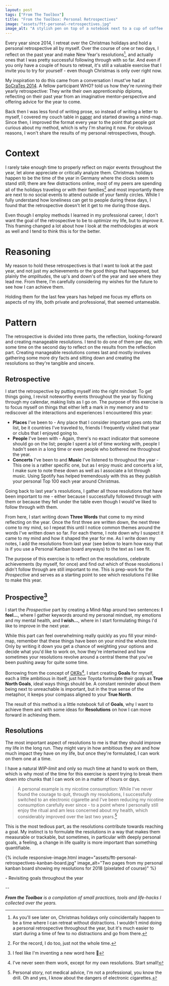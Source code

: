 ```yaml
---
layout: post
tags: ["From The Toolbox"]
title: "From the Toolbox: Personal Retrospectives"
image: "assets/ftt-personal-retrospectives.jpg"
image_alt: "A stylish pen on top of a notebook next to a cup of coffee on a wooden table"
---
```

Every year since 2014, I retreat over the Christmas holidays and hold a personal retrospective all by myself. Over the course of one or two days, I reflect on the past year and make New Year's resolutions[^1], and actually ones that I was pretty successful following through with so far. And even if you only have a couple of hours to retreat, it's still a valuable exercise that I invite you to try for yourself - even though Christmas is only over right now.

My inspiration to do this came from a conversation I must've had at [SoCraTes 2014](https://socrates-conference.de/). A fellow participant <TODO>WHO?</TODO> told us how they're running their yearly retrospective: They write their own apprenticeship diploma, reflecting on their past year from an imaginative mentor-perspective and offering advice for the year to come.

Back then I was less fond of writing prose, so instead of writing a letter to myself, I covered my couch table in [paper](https://www.ikea.com/us/en/catalog/products/80324072/) and started drawing a mind-map. Since then, I improved the format every year to the point that people got curious about my method, which is why I'm sharing it now. For obvious reasons, I won't share the results of my personal retrospectives, though.

# Context

I rarely take enough time to properly reflect on major events throughout the year, let alone appreciate or critically analyze them. Christmas holidays happen to be the time of the year in Germany where the clocks seem to stand still; there are few distractions online, most of my peers are spending all of the holidays traveling or with their families[^2] and most importantly there are next to no social events to attend outside of your family circles. While I fully understand how loneliness can get to people during these days, I found that the retrospective doesn't let it get to me during those days.

Even though I employ methods I learned in my professional career, I don't want the goal of the retrospective to be to *optimize* my life, but to *improve* it. This framing changed a lot about how I look at the methodologies at work as well and I tend to think this is for the better.

# Reasoning

My reason to hold these retrospectives is that I want to look at the past year, and not just my achievements or the good things that happened, but plainly the *amplitudes*, the up's and down's of the year and see where they lead me. From there, I'm carefully considering my wishes for the future to see how I can achieve them.

Holding them for the last few years has helped me focus my efforts on aspects of my life, both private and professional, that seemed untameable.

# Pattern

The retrospective is divided into three parts, the reflection, looking-forward and creating manageable resolutions. I tend to do one of them per day, with some time on the second day to reflect on the results from the reflection part. Creating manageable resolutions comes last and mostly involves gathering some more dry facts and sitting down and creating the resolutions so they're tangible and sincere.

## Retrospective

I start the retrospective by putting myself into the right mindset: To get things going, I revisit noteworthy events throughout the year by flicking through my calendar, making lists as I go on. The purpose of this exercise is to focus myself on things that either left a mark in my memory and to rediscover all the interactions and experiences I encountered this year:

- **Places** I've been to - Any place that I consider important goes onto that list, be it countries I've traveled to, friends I frequently visited that year or clubs that I enjoyed going to.
- **People** I've been with - Again, there's no exact indicator that someone should go on the list; people I spent a lot of time working with, people I hadn't seen in a long time or even people who bothered me throughout the year.
- **Concerts** I've been to and **Music** I've listened to throughout the year - This one is a rather specific one, but as I enjoy music and concerts a lot, I make sure to note these down as well as I associate a lot through music. Using Spotify has helped tremendously with this as they publish your personal Top 100 each year around Christmas.

Going back to last year's resolutions, I gather all those resolutions that have been important to me - either because I successfully followed through with them or because they fell under the table even though I would've liked to follow through with them.

From here, I start writing down **Three Words** that come to my mind reflecting on the year. Once the first three are written down, the next three come to my mind, so I repeat this until I notice common themes around the words I've written down so far. For each theme, I note down why I suspect it came to my mind and how it shaped the year for me.
As I write down my notes, I add the resolutions from last year (see below to learn how easy that is if you use a Personal Kanban board anyways) to the text as I see fit.

The purpose of this exercise is to reflect on the resolutions, celebrate achievements (by myself, for once) and find out which of those resolutions I didn't follow through are still important to me. This is prep-work for the *Prospective* and serves as a starting point to see which resolutions I'd like to make this year.

## Prospective[^3]

I start the *Prospective* part by creating a Mind-Map around two sentences: **I feel...**, where I gather keywords around my personal mindset, my emotions and my mental health, and **I wish...**, where in I start formulating things I'd like to improve in the next year.

While this part can feel overwhelming really quickly as you fill your mind-map, remember that these things have been on your mind the whole time. Only by writing it down you get a chance of weighting your options and decide what you'd like to work on, how they're intertwined and how sometimes your resolutions revolve around a central theme that you've been pushing away for quite some time.

Borrowing from the concept of [OKRs](https://en.wikipedia.org/wiki/OKR)[^4], I start creating **Goals** for myself, each a little ambitious in itself, just how Toyota formulate their goals as **True North Goals**, ideal ways things should be. A constant reminder about them being next to unreachable is important, but in the true sense of the metaphor, it keeps your compass aligned to your **True North**.

The result of this method is a little notebook full of **Goals**, why I want to achieve them and with some ideas for **Resolutions** on how I can move forward in achieving them.

## Resolutions

The most important aspect of resolutions to me is that they should improve my life in the long run. They might vary in how ambitious they are and how much impact they have on my life, but once they're formulated, I can work on them one at a time.

I have a natural *WIP-limit* and only so much time at hand to work on them, which is why most of the time for this exercise is spent trying to break them down into chunks that I can work on in a matter of hours or days.

> A personal example is my nicotine consumption: While I've never found the courage to quit, through my resolutions, I successfully switched to an electronic cigarette and I've been reducing my nicotine consumption carefully ever since - to a point where I personally still enjoy the ritual and am less concerned about my health, which considerably improved over the last two years.[^5]

This is the most tedious part, as the resolutions contribute towards reaching a goal. My instinct is to formulate the resolutions in a way that makes them measurable or trackable, but sometimes, in particular with deeply personal goals, a feeling, a change in life quality is more important than something quantifiable.

{% include responsive-image.html image="assets/ftt-personal-retrospectives-kanban-board.jpg" image_alt="Two pages from my personal kanban board showing my resolutions for 2018 (pixelated of course)" %}

<TODO>
- Revisiting goals throughout the year
</TODO>

--

[^1]: As you'll see later on, Christmas holidays only coincidentally happen to be a time where I can retreat without distractions. I wouldn't mind doing a personal retrospective throughout the year, but it's much easier to start during a time of few to no distractions and go from there.
[^2]: For the record, I do too, just not the whole time.
[^3]: I feel like I'm inventing a new word here 🤷
[^4]: I've never seen them work, except for my own resolutions. Start small!
[^5]: Personal story, not medical advice, I'm not a professional, you know the drill. Oh and yes, I know about the dangers of electronic cigarettes.

_**From the Toolbox** is a compilation of small practices, tools and life-hacks I collected over the years._
